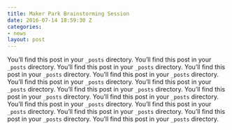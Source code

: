 ```yaml
---
title: Maker Park Brainstorming Session
date: 2016-07-14 18:59:30 Z
categories:
- news
layout: post
---
```


You’ll find this post in your `_posts` directory.
You’ll find this post in your `_posts` directory.
You’ll find this post in your `_posts` directory.
You’ll find this post in your `_posts` directory.
You’ll find this post in your `_posts` directory.
You’ll find this post in your `_posts` directory.
You’ll find this post in your `_posts` directory.
You’ll find this post in your `_posts` directory.
You’ll find this post in your `_posts` directory.
You’ll find this post in your `_posts` directory.
You’ll find this post in your `_posts` directory.
You’ll find this post in your `_posts` directory.
You’ll find this post in your `_posts` directory.
You’ll find this post in your `_posts` directory.
You’ll find this post in your `_posts` directory.
